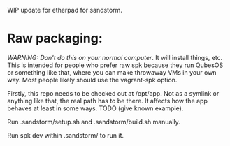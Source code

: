 WIP update for etherpad for sandstorm.

# Raw packaging:

*WARNING: Don't do this on your normal computer*. It will install things, etc. This is intended for people who prefer raw spk because they run QubesOS or something like that, where you can make throwaway VMs in your own way. Most people likely should use the vagrant-spk option.

Firstly, this repo needs to be checked out at /opt/app. Not as a symlink or anything like that, the real path has to be there. It affects how the app behaves at least in some ways. TODO (give known example).

Run .sandstorm/setup.sh and .sandstorm/build.sh manually.

Run spk dev within .sandstorm/ to run it.
